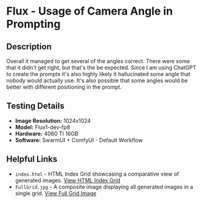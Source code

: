 # Flux - Usage of Camera Angle in Prompting

## Description

Overall it managed to get several of the angles correct.  There were some that it didn't get right, but that's the be expected.  Since I am using ChatGPT to create the prompts it's also highly likely it hallucinated some angle that nobody would actually use.  It's also possible that some angles would be better with different positioning in the prompt.

## Testing Details

- **Image Resolution:** 1024x1024
- **Model:** Flux1-dev-fp8
- **Hardware:** 4060 TI 16GB
- **Software:** SwarmUI + ComfyUI - Default Workflow

## Helpful Links

- `index.html` - HTML Index Grid showcasing a comparative view of generated images. [View HTML Index Grid](./index.html)
- `FullGrid.jpg` - A composite image displaying all generated images in a single grid. [View Full Grid Image](./FullGrid.jpg)

